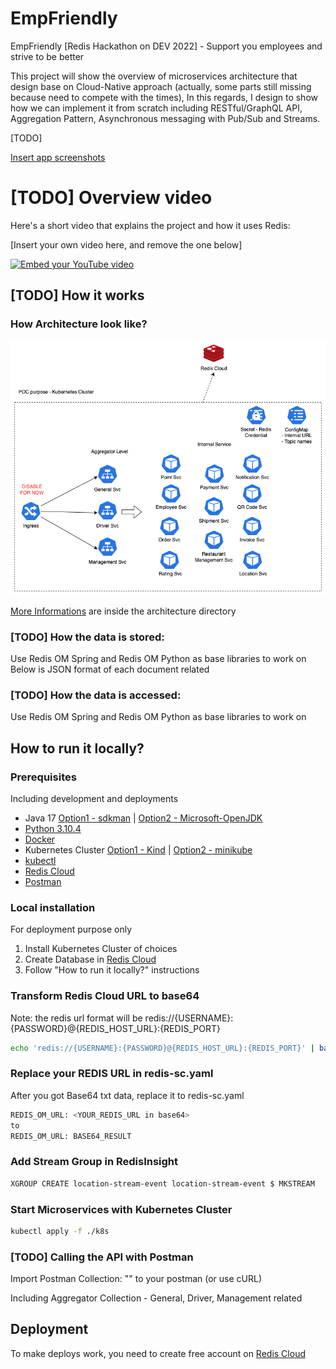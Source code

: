 # EmpFriendly

EmpFriendly [Redis Hackathon on DEV 2022] - Support you employees and strive to be better

This project will show the overview of microservices architecture that design base on Cloud-Native approach (actually, some parts still missing because need to compete with the times), In this regards, I design to show how we can implement it from scratch including RESTful/GraphQL API, Aggregation Pattern, Asynchronous messaging with Pub/Sub and Streams.

[TODO] 

[Insert app screenshots](https://docs.github.com/en/get-started/writing-on-github/getting-started-with-writing-and-formatting-on-github/basic-writing-and-formatting-syntax#uploading-assets)

# [TODO] Overview video

Here's a short video that explains the project and how it uses Redis:

[Insert your own video here, and remove the one below]

[![Embed your YouTube video](https://i.ytimg.com/vi/vyxdC1qK4NE/maxresdefault.jpg)](https://www.youtube.com/watch?v=vyxdC1qK4NE)

## [TODO] How it works

### How Architecture look like?

![Architecture](./architecture/Technical%20High-Level%20Architecture.drawio.png)

[More Informations](https://github.com/marttp/emp-friendly/tree/main/architecture) are inside the architecture directory

### [TODO] How the data is stored:

Use Redis OM Spring and Redis OM Python as base libraries to work on
Below is JSON format of each document related

### [TODO] How the data is accessed:

Use Redis OM Spring and Redis OM Python as base libraries to work on

## How to run it locally?

### Prerequisites

Including development and deployments

- Java 17 [Option1 - sdkman](https://sdkman.io/jdks) | [Option2 - Microsoft-OpenJDK](https://docs.microsoft.com/th-th/java/openjdk/download)
- [Python 3.10.4](https://www.python.org/downloads/)
- [Docker](https://www.docker.com/products/docker-desktop/)
- Kubernetes Cluster [Option1 - Kind](https://kind.sigs.k8s.io/) | [Option2 - minikube](https://minikube.sigs.k8s.io/docs/start/)
- [kubectl](https://kubernetes.io/docs/tasks/tools/)
- [Redis Cloud](https://redis.info/try-free-dev-to)
- [Postman](https://www.postman.com/)

### Local installation

For deployment purpose only

1. Install Kubernetes Cluster of choices
2. Create Database in [Redis Cloud](https://redis.info/try-free-dev-to)
3. Follow "How to run it locally?" instructions

### Transform Redis Cloud URL to base64

Note: the redis url format will be redis://{USERNAME}:{PASSWORD}@{REDIS_HOST_URL}:{REDIS_PORT}

```bash
echo 'redis://{USERNAME}:{PASSWORD}@{REDIS_HOST_URL}:{REDIS_PORT}' | base64
```

### Replace your REDIS URL in redis-sc.yaml

After you got Base64 txt data, replace it to redis-sc.yaml

```bash
REDIS_OM_URL: <YOUR_REDIS_URL in base64>
to
REDIS_OM_URL: BASE64_RESULT
```

### Add Stream Group in RedisInsight

```bash
XGROUP CREATE location-stream-event location-stream-event $ MKSTREAM
```

### Start Microservices with Kubernetes Cluster

```bash
kubectl apply -f ./k8s
```

### [TODO] Calling the API with Postman

Import Postman Collection: "" to your postman (or use cURL)

Including Aggregator Collection - General, Driver, Management related

## Deployment

To make deploys work, you need to create free account on [Redis Cloud](https://redis.info/try-free-dev-to)
